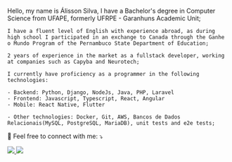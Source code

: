 <p align="left"> 
  Hello, my name is Álisson Silva, I have a Bachelor's degree in Computer Science from UFAPE, formerly UFRPE - Garanhuns Academic Unit;

    I have a fluent level of English with experience abroad, as during high school I participated in an exchange to Canada through the Ganhe o Mundo Program of the Pernambuco State Department of Education;

    2 years of experience in the market as a fullstack developer, working at companies such as Capyba and Neurotech;

    I currently have proficiency as a programmer in the following technologies:

    - Backend: Python, Django, NodeJs, Java, PHP, Laravel
    - Frontend: Javascript, Typescript, React, Angular
    - Mobile: React Native, Flutter

    - Other technologies: Docker, Git, AWS, Bancos de Dados Relacionais(MySQL, PostgreSQL, MariaDB), unit tests and e2e tests;
</p>

<p align="left">
  💌 Feel free to connect with me: ⤵️
</p>

<p align="left">
  <a href="https://www.linkedin.com/in/alisson-silva-630170145" alt="Linkedin">
    <img src="https://img.shields.io/badge/-Linkedin-1c1424?style=for-the-badge&logo=Linkedin&logoColor=FF79C6&link=https://www.linkedin.com/in/alisson-silva-630170145"/>
  </a>
  
  <a href="mailto:alissonavlis96@gmail.com" alt="Email">
    <img src="https://img.shields.io/badge/-Gmail-1c1424?style=for-the-badge&logo=gmail&logoColor=FF79C6"/>
  </a>
</p>
